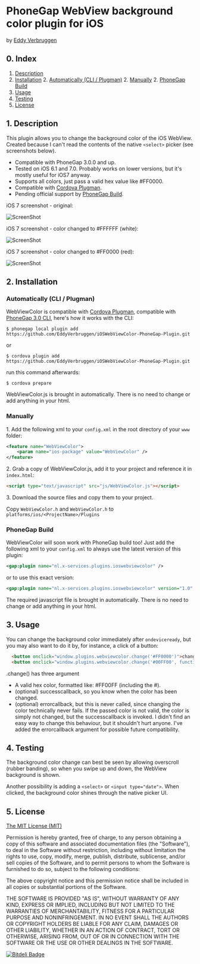 # PhoneGap WebView background color plugin for iOS

by [Eddy Verbruggen](http://www.x-services.nl)

## 0. Index

1. [Description](https://github.com/EddyVerbruggen/iOSWebViewColor-PhoneGap-Plugin#1-description)
2. [Installation](https://github.com/EddyVerbruggen/iOSWebViewColor-PhoneGap-Plugin#2-installation)
	2. [Automatically (CLI / Plugman)](https://github.com/EddyVerbruggen/iOSWebViewColor-PhoneGap-Plugin#automatically-cli--plugman)
	2. [Manually](https://github.com/EddyVerbruggen/iOSWebViewColor-PhoneGap-Plugin#manually)
	2. [PhoneGap Build](https://github.com/EddyVerbruggen/iOSWebViewColor-PhoneGap-Plugin#phonegap-build)
3. [Usage](https://github.com/EddyVerbruggen/iOSWebViewColor-PhoneGap-Plugin#3-usage)
4. [Testing](https://github.com/EddyVerbruggen/iOSWebViewColor-PhoneGap-Plugin#4-testing)
5. [License](https://github.com/EddyVerbruggen/iOSWebViewColor-PhoneGap-Plugin#5-license)

## 1. Description

This plugin allows you to change the background color of the iOS WebView.
Created because I can't read the contents of the native `<select>` picker (see screenshots below).

* Compatible with PhoneGap 3.0.0 and up.
* Tested on iOS 6.1 and 7.0. Probably works on lower versions, but it's mostly useful for iOS7 anyway.
* Supports all colors, just pass a valid hex value like #FF0000.
* Compatible with [Cordova Plugman](https://github.com/apache/cordova-plugman).
* Pending official support by [PhoneGap Build](https://build.phonegap.com/plugins).

iOS 7 screenshot - original:

![ScreenShot](https://raw.github.com/EddyVerbruggen/iOSWebViewColor-PhoneGap-Plugin/master/screenshots/original.png)

iOS 7 screenshot - color changed to #FFFFFF (white):

![ScreenShot](https://raw.github.com/EddyVerbruggen/iOSWebViewColor-PhoneGap-Plugin/master/screenshots/changed-white.png)

iOS 7 screenshot - color changed to #FF0000 (red):

![ScreenShot](https://raw.github.com/EddyVerbruggen/iOSWebViewColor-PhoneGap-Plugin/master/screenshots/changed-red.png)

## 2. Installation

### Automatically (CLI / Plugman)
WebViewColor is compatible with [Cordova Plugman](https://github.com/apache/cordova-plugman), compatible with [PhoneGap 3.0 CLI](http://docs.phonegap.com/en/3.0.0/guide_cli_index.md.html#The%20Command-line%20Interface_add_features), here's how it works with the CLI:

```
$ phonegap local plugin add https://github.com/EddyVerbruggen/iOSWebViewColor-PhoneGap-Plugin.git
```
or
```
$ cordova plugin add https://github.com/EddyVerbruggen/iOSWebViewColor-PhoneGap-Plugin.git
```
run this command afterwards:
```
$ cordova prepare
```

WebViewColor.js is brought in automatically. There is no need to change or add anything in your html.

### Manually

1\. Add the following xml to your `config.xml` in the root directory of your `www` folder:
```xml
<feature name="WebViewColor">
	<param name="ios-package" value="WebViewColor" />
</feature>
```

2\. Grab a copy of WebViewColor.js, add it to your project and reference it in `index.html`:
```html
<script type="text/javascript" src="js/WebViewColor.js"></script>
```

3\. Download the source files and copy them to your project.

Copy `WebViewColor.h` and `WebViewColor.h` to `platforms/ios/<ProjectName>/Plugins`

### PhoneGap Build

WebViewColor will soon work with PhoneGap build too!
Just add the following xml to your `config.xml` to always use the latest version of this plugin:
```xml
<gap:plugin name="nl.x-services.plugins.ioswebviewcolor" />
```
or to use this exact version:
```xml
<gap:plugin name="nl.x-services.plugins.ioswebviewcolor" version="1.0" />
```

The required javascript file is brought in automatically. There is no need to change or add anything in your html.


## 3. Usage
You can change the background color immediately after `ondeviceready`, but you may also want to do it by, for instance, a click of a button:
```html
  <button onclick="window.plugins.webviewcolor.change('#FF0000')">change to #FF0000</button>
  <button onclick="window.plugins.webviewcolor.change('#00FF00', function(){alert('color was changed!')}">change to #00FF00</button>
```
.change() has three argument
* A valid hex color, formatted like: #FF00FF (including the #).
* (optional) successcallback, so you know when the color has been changed.
* (optional) errorcallback, but this is never called, since changing the color technically never fails. If the passed color is not valid, the color is simply not changed, but the successcallback is invoked. I didn't find an easy way to change this behaviour, but it shouldn't hurt anyone. I've added the errorcallback argument for possible future compatibility.


## 4. Testing
The background color change can best be seen by allowing overscroll (rubber banding), so when you swipe up and down, the WebView background is shown.

Another possibility is adding a `<select>` or `<input type="date">`.
When clicked, the background color shines through the native picker UI.


## 5. License

[The MIT License (MIT)](http://www.opensource.org/licenses/mit-license.html)

Permission is hereby granted, free of charge, to any person obtaining a copy
of this software and associated documentation files (the "Software"), to deal
in the Software without restriction, including without limitation the rights
to use, copy, modify, merge, publish, distribute, sublicense, and/or sell
copies of the Software, and to permit persons to whom the Software is
furnished to do so, subject to the following conditions:

The above copyright notice and this permission notice shall be included in
all copies or substantial portions of the Software.

THE SOFTWARE IS PROVIDED "AS IS", WITHOUT WARRANTY OF ANY KIND, EXPRESS OR
IMPLIED, INCLUDING BUT NOT LIMITED TO THE WARRANTIES OF MERCHANTABILITY,
FITNESS FOR A PARTICULAR PURPOSE AND NONINFRINGEMENT. IN NO EVENT SHALL THE
AUTHORS OR COPYRIGHT HOLDERS BE LIABLE FOR ANY CLAIM, DAMAGES OR OTHER
LIABILITY, WHETHER IN AN ACTION OF CONTRACT, TORT OR OTHERWISE, ARISING FROM,
OUT OF OR IN CONNECTION WITH THE SOFTWARE OR THE USE OR OTHER DEALINGS IN
THE SOFTWARE.


[![Bitdeli Badge](https://d2weczhvl823v0.cloudfront.net/EddyVerbruggen/iOSWebViewColor-PhoneGap-Plugin/trend.png)](https://bitdeli.com/free "Bitdeli Badge")

